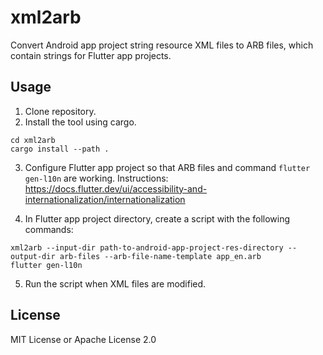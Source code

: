 # xml2arb

Convert Android app project string resource XML files to ARB files, which
contain strings for Flutter app projects.

## Usage

1. Clone repository.
2. Install the tool using cargo.
```
cd xml2arb
cargo install --path .
```
3. Configure Flutter app project so that ARB files and command `flutter
   gen-l10n` are working. Instructions: <https://docs.flutter.dev/ui/accessibility-and-internationalization/internationalization>

4. In Flutter app project directory, create a script with the following commands:
```
xml2arb --input-dir path-to-android-app-project-res-directory --output-dir arb-files --arb-file-name-template app_en.arb
flutter gen-l10n
```

5. Run the script when XML files are modified.

## License

MIT License or Apache License 2.0
